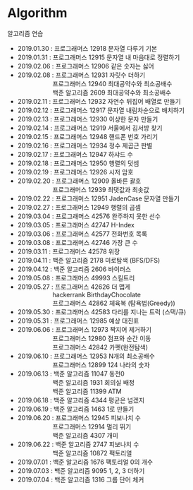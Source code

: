 # Algorithm
알고리즘 연습
- 2019.01.30 : 프로그래머스 12918 문자열 다루기 기본
- 2019.01.31 : 프로그래머스 12915 문자열 내 마음대로 정렬하기
- 2019.02.06 : 프로그래머스 12906 같은 숫자는 싫어
- 2019.02.08 : 프로그래머스 12931 자릿수 더하기<br>
&nbsp;&nbsp;&nbsp;&nbsp;&nbsp;&nbsp;&nbsp;&nbsp;&nbsp;&nbsp;&nbsp;&nbsp;&nbsp;&nbsp;&nbsp;&nbsp;&nbsp;&nbsp;&nbsp;&nbsp;프로그래머스 12940 최대공약수와 최소공배수<br>
&nbsp;&nbsp;&nbsp;&nbsp;&nbsp;&nbsp;&nbsp;&nbsp;&nbsp;&nbsp;&nbsp;&nbsp;&nbsp;&nbsp;&nbsp;&nbsp;&nbsp;&nbsp;&nbsp;&nbsp;백준 알고리즘 2609 최대공약수와 최소공배수
- 2019.02.11 : 프로그래머스 12932 자연수 뒤집어 배열로 만들기
- 2019.02.12 : 프로그래머스 12917 문자열 내림차순으로 배치하기
- 2019.02.13 : 프로그래머스 12930 이상한 문자 만들기
- 2019.02.14 : 프로그래머스 12919 서울에서 김서방 찾기
- 2019.02.15 : 프로그래머스 12948 핸드폰 번호 가리기
- 2019.02.16 : 프로그래머스 12934 정수 제곱근 판별
- 2019.02.17 : 프로그래머스 12947 하샤드 수
- 2019.02.18 : 프로그래머스 12950 행렬의 덧셈
- 2019.02.19 : 프로그래머스 12926 시저 암호
- 2019.02.20 : 프로그래머스 12909 올바른 괄호<br>
&nbsp;&nbsp;&nbsp;&nbsp;&nbsp;&nbsp;&nbsp;&nbsp;&nbsp;&nbsp;&nbsp;&nbsp;&nbsp;&nbsp;&nbsp;&nbsp;&nbsp;&nbsp;&nbsp;&nbsp;프로그래머스 12939 최댓값과 최솟값<br>
- 2019.02.22 : 프로그래머스 12951 JadenCase 문자열 만들기
- 2019.02.27 : 프로그래머스 12949 행렬의 곱셈
- 2019.03.04 : 프로그래머스 42576 완주하지 못한 선수
- 2019.03.05 : 프로그래머스 42747 H-Index
- 2019.03.06 : 프로그래머스 42577 전화번호 목록
- 2019.03.08 : 프로그래머스 42746 가장 큰 수
- 2019.03.11 : 프로그래머스 42578 위장
- 2019.04.11 : 백준 알고리즘 2178 미로탐색 (BFS/DFS)
- 2019.04.12 : 백준 알고리즘 2606 바이러스
- 2019.05.08 : 프로그래머스 49993 스킬트리
- 2019.05.27 : 프로그래머스 42626 더 맵게<br>
&nbsp;&nbsp;&nbsp;&nbsp;&nbsp;&nbsp;&nbsp;&nbsp;&nbsp;&nbsp;&nbsp;&nbsp;&nbsp;&nbsp;&nbsp;&nbsp;&nbsp;&nbsp;&nbsp;&nbsp;hackerrank BirthdayChocolate<br>
&nbsp;&nbsp;&nbsp;&nbsp;&nbsp;&nbsp;&nbsp;&nbsp;&nbsp;&nbsp;&nbsp;&nbsp;&nbsp;&nbsp;&nbsp;&nbsp;&nbsp;&nbsp;&nbsp;&nbsp;프로그래머스 42862  체육복 (탐욕법(Greedy))
- 2019.05.30 : 프로그래머스 42583 다리를 지나는 트럭 (스택/큐)
- 2019.05.31 : 프로그래머스 12985 예상 대진표
- 2019.06.06 : 프로그래머스 12973 짝지어 제거하기<br>
&nbsp;&nbsp;&nbsp;&nbsp;&nbsp;&nbsp;&nbsp;&nbsp;&nbsp;&nbsp;&nbsp;&nbsp;&nbsp;&nbsp;&nbsp;&nbsp;&nbsp;&nbsp;&nbsp;&nbsp;프로그래머스 12980 점프와 순간 이동<br>
&nbsp;&nbsp;&nbsp;&nbsp;&nbsp;&nbsp;&nbsp;&nbsp;&nbsp;&nbsp;&nbsp;&nbsp;&nbsp;&nbsp;&nbsp;&nbsp;&nbsp;&nbsp;&nbsp;&nbsp;프로그래머스 42842 카펫(완전탐색)
- 2019.06.10 : 프로그래머스 12953 N개의 최소공배수<br>
&nbsp;&nbsp;&nbsp;&nbsp;&nbsp;&nbsp;&nbsp;&nbsp;&nbsp;&nbsp;&nbsp;&nbsp;&nbsp;&nbsp;&nbsp;&nbsp;&nbsp;&nbsp;&nbsp;&nbsp;프로그래머스 12899 124 나라의 숫자
- 2019.06.13 : 백준 알고리즘 11047 동전0<br>
&nbsp;&nbsp;&nbsp;&nbsp;&nbsp;&nbsp;&nbsp;&nbsp;&nbsp;&nbsp;&nbsp;&nbsp;&nbsp;&nbsp;&nbsp;&nbsp;&nbsp;&nbsp;&nbsp;&nbsp;백준 알고리즘 1931 회의실 배정<br>
&nbsp;&nbsp;&nbsp;&nbsp;&nbsp;&nbsp;&nbsp;&nbsp;&nbsp;&nbsp;&nbsp;&nbsp;&nbsp;&nbsp;&nbsp;&nbsp;&nbsp;&nbsp;&nbsp;&nbsp;백준 알고리즘 11399 ATM
- 2019.06.18 : 백준 알고리즘 4344 평균은 넘겠지
- 2019.06.19 : 백준 알고리즘 1463 1로 만들기
- 2019.06.20 : 프로그래머스 12945 피보나치 수<br>
&nbsp;&nbsp;&nbsp;&nbsp;&nbsp;&nbsp;&nbsp;&nbsp;&nbsp;&nbsp;&nbsp;&nbsp;&nbsp;&nbsp;&nbsp;&nbsp;&nbsp;&nbsp;&nbsp;&nbsp;프로그래머스 12914 멀리 뛰기<br>
&nbsp;&nbsp;&nbsp;&nbsp;&nbsp;&nbsp;&nbsp;&nbsp;&nbsp;&nbsp;&nbsp;&nbsp;&nbsp;&nbsp;&nbsp;&nbsp;&nbsp;&nbsp;&nbsp;&nbsp;백준 알고리즘 4307 개미
- 2019.06.22 : 백준 알고리즘 2747 피보나치 수<br>
&nbsp;&nbsp;&nbsp;&nbsp;&nbsp;&nbsp;&nbsp;&nbsp;&nbsp;&nbsp;&nbsp;&nbsp;&nbsp;&nbsp;&nbsp;&nbsp;&nbsp;&nbsp;&nbsp;&nbsp;백준 알고리즘 10872 팩토리얼
- 2019.07.01 : 백준 알고리즘 1676 팩토리얼 0의 개수
- 2019.07.03 : 백준 알고리즘 9095 1, 2, 3 더하기
- 2019.07.04 : 백준 알고리즘 1316 그룹 단어 체커
